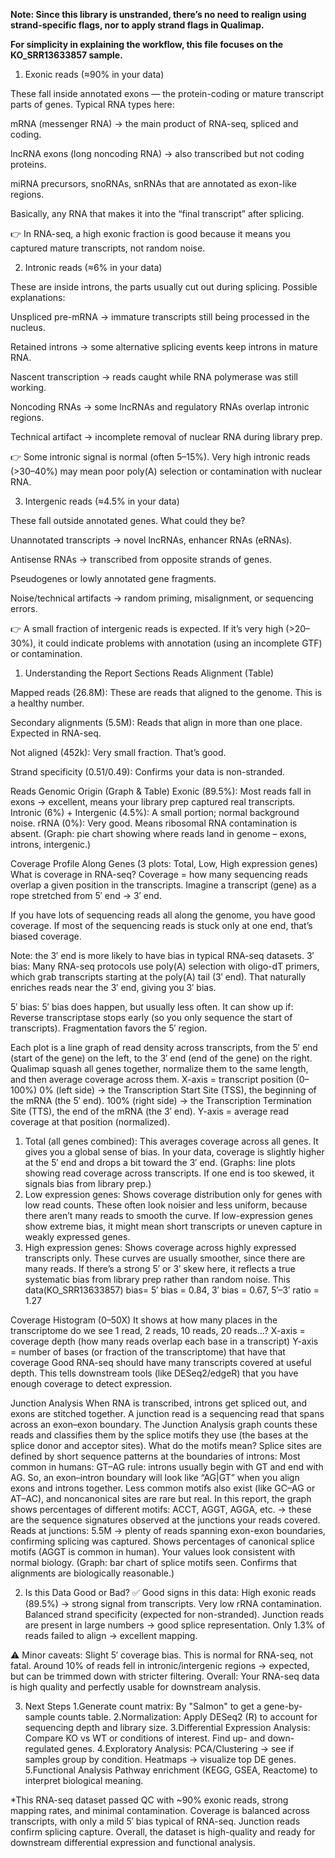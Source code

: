 **Note: Since this library is unstranded, there’s no need to realign using strand-specific flags, nor to apply strand flags in Qualimap.** 

**For simplicity in explaining the workflow, this file focuses on the KO_SRR13633857 sample.**
1. Exonic reads (≈90% in your data)

These fall inside annotated exons — the protein-coding or mature transcript parts of genes.
Typical RNA types here:

mRNA (messenger RNA) → the main product of RNA-seq, spliced and coding.

lncRNA exons (long noncoding RNA) → also transcribed but not coding proteins.

miRNA precursors, snoRNAs, snRNAs that are annotated as exon-like regions.

Basically, any RNA that makes it into the “final transcript” after splicing.

👉 In RNA-seq, a high exonic fraction is good because it means you captured mature transcripts, not random noise.

2. Intronic reads (≈6% in your data)

These are inside introns, the parts usually cut out during splicing.
Possible explanations:

Unspliced pre-mRNA → immature transcripts still being processed in the nucleus.

Retained introns → some alternative splicing events keep introns in mature RNA.

Nascent transcription → reads caught while RNA polymerase was still working.

Noncoding RNAs → some lncRNAs and regulatory RNAs overlap intronic regions.

Technical artifact → incomplete removal of nuclear RNA during library prep.

👉 Some intronic signal is normal (often 5–15%). Very high intronic reads (>30–40%) may mean poor poly(A) selection or contamination with nuclear RNA.

3. Intergenic reads (≈4.5% in your data)

These fall outside annotated genes.
What could they be?

Unannotated transcripts → novel lncRNAs, enhancer RNAs (eRNAs).

Antisense RNAs → transcribed from opposite strands of genes.

Pseudogenes or lowly annotated gene fragments.

Noise/technical artifacts → random priming, misalignment, or sequencing errors.

👉 A small fraction of intergenic reads is expected. If it’s very high (>20–30%), it could indicate problems with annotation (using an incomplete GTF) or contamination.
1. Understanding the Report Sections
Reads Alignment (Table)

Mapped reads (26.8M): These are reads that aligned to the genome. This is a healthy number.

Secondary alignments (5.5M): Reads that align in more than one place. Expected in RNA-seq.

Not aligned (452k): Very small fraction. That’s good.

Strand specificity (0.51/0.49): Confirms your data is non-stranded.




Reads Genomic Origin (Graph & Table)
  Exonic (89.5%): Most reads fall in exons → excellent, means your library prep captured real transcripts.
  Intronic (6%) + Intergenic (4.5%): A small portion; normal background noise.
  rRNA (0%): Very good. Means ribosomal RNA contamination is absent.
  (Graph: pie chart showing where reads land in genome – exons, introns, intergenic.)

Coverage Profile Along Genes (3 plots: Total, Low, High expression genes)
What is coverage in RNA-seq?
Coverage = how many sequencing reads overlap a given position in the transcripts.
Imagine a transcript (gene) as a rope stretched from 5′ end → 3′ end.

If you have lots of sequencing reads all along the genome, you have good coverage.
If most of the sequencing reads is stuck only at one end, that’s biased coverage.

Note: the 3′ end is more likely to have bias in typical RNA-seq datasets.
3′ bias: Many RNA-seq protocols use poly(A) selection with oligo-dT primers, which grab transcripts starting at the poly(A) tail (3′ end). That naturally enriches reads near the 3′ end, giving you 3′ bias.

5′ bias: 5′ bias does happen, but usually less often. It can show up if:
  Reverse transcriptase stops early (so you only sequence the start of transcripts).
  Fragmentation favors the 5′ region.

Each plot is a line graph of read density across transcripts, from the 5′ end (start of the gene) on the left, to the 3′ end (end of the gene) on the right.
Qualimap squash all genes together, normalize them to the same length, and then average coverage across them.
X-axis = transcript position (0–100%)
  0% (left side) → the Transcription Start Site (TSS), the beginning of the mRNA (the 5′ end).
  100% (right side) → the Transcription Termination Site (TTS), the end of the mRNA (the 3′ end).
Y-axis = average read coverage at that position (normalized).

1) Total (all genes combined):
  This averages coverage across all genes.
  It gives you a global sense of bias.
  In your data, coverage is slightly higher at the 5′ end and drops a bit toward the 3′ end.
  (Graphs: line plots showing read coverage across transcripts. If one end is too skewed, it signals bias from library prep.)
3) Low expression genes:
  Shows coverage distribution only for genes with low read counts.
  These often look noisier and less uniform, because there aren’t many reads to smooth the curve.
  If low-expression genes show extreme bias, it might mean short transcripts or uneven capture in weakly expressed genes.
4) High expression genes:
  Shows coverage across highly expressed transcripts only.
  These curves are usually smoother, since there are many reads.
  If there’s a strong 5′ or 3′ skew here, it reflects a true systematic bias from library prep rather than random noise.
This data(KO_SRR13633857) bias= 5′ bias = 0.84, 3′ bias = 0.67, 5′–3′ ratio = 1.27





Coverage Histogram (0–50X)
  It shows at how many places in the transcriptome do we see 1 read, 2 reads, 10 reads, 20 reads…?
  X-axis = coverage depth (how many reads overlap each base in a transcript)
  Y-axis = number of bases (or fraction of the transcriptome) that have that coverage
  Good RNA-seq should have many transcripts covered at useful depth.
  This tells downstream tools (like DESeq2/edgeR) that you have enough coverage to detect expression.





Junction Analysis
  When RNA is transcribed, introns get spliced out, and exons are stitched together.
    A junction read is a sequencing read that spans across an exon–exon boundary.
  The Junction Analysis graph counts these reads and classifies them by the splice motifs they use (the bases at the splice donor and acceptor sites).
  What do the motifs mean?
    Splice sites are defined by short sequence patterns at the boundaries of introns:
      Most common in humans:
      GT–AG rule: introns usually begin with GT and end with AG.
      So, an exon–intron boundary will look like “AG|GT” when you align exons and introns together.
    Less common motifs also exist (like GC–AG or AT–AC), and noncanonical sites are rare but real.
    In this report, the graph shows percentages of different motifs:
      ACCT, AGGT, AGGA, etc. → these are the sequence signatures observed at the junctions your reads covered.
  Reads at junctions: 5.5M → plenty of reads spanning exon-exon boundaries, confirming splicing was captured.
  Shows percentages of canonical splice motifs (AGGT is common in human).
  Your values look consistent with normal biology.
  (Graph: bar chart of splice motifs seen. Confirms that alignments are biologically reasonable.)







2. Is this Data Good or Bad?
✅ Good signs in this data:
  High exonic reads (89.5%) → strong signal from transcripts.
  Very low rRNA contamination.
  Balanced strand specificity (expected for non-stranded).
  Junction reads are present in large numbers → good splice representation.
  Only 1.3% of reads failed to align → excellent mapping.

⚠️ Minor caveats:
  Slight 5′ coverage bias. This is normal for RNA-seq, not fatal.
  Around 10% of reads fell in intronic/intergenic regions → expected, but can be trimmed down with stricter filtering.
Overall: Your RNA-seq data is high quality and perfectly usable for downstream analysis.

3. Next Steps
  1.Generate count matrix:
    By "Salmon" to get a gene-by-sample counts table.
  2.Normalization:
    Apply DESeq2 (R) to account for sequencing depth and library size.
  3.Differential Expression Analysis:
    Compare KO vs WT or conditions of interest. Find up- and down-regulated genes.
  4.Exploratory Analysis:
    PCA/Clustering → see if samples group by condition.
    Heatmaps → visualize top DE genes.
  5.Functional Analysis
  Pathway enrichment (KEGG, GSEA, Reactome) to interpret biological meaning.


*This RNA-seq dataset passed QC with ~90% exonic reads, strong mapping rates, and minimal contamination. Coverage is balanced across transcripts, with only a mild 5′ bias typical of RNA-seq. Junction reads confirm splicing capture. Overall, the dataset is high-quality and ready for downstream differential expression and functional analysis.
